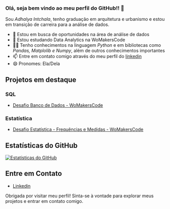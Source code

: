 ### Olá, seja bem vindo ao meu perfil do GitHub!! 👋

Sou *Adhalya Intchala*, tenho graduação em arquitetura e urbanismo e estou em transição de carreira para a análise de dados.

- 🔭 Estou em busca de oportunidades na área de análise de dados
- 🌱 Estou estudando Data Analytics na WoMakersCode
- 👩‍💻 Tenho conhecimentos na linguagem *Python* e em bibliotecas como *Pandas, Matplolib e Numpy*, além de outros conhecimentos importantes
- 📫 Entre em contato comigo através do meu perfil do [linkedin](https://www.linkedin.com/in/adhalyaintchala/)
- 😄 Pronomes: Ela/Dela


## Projetos em destaque

### SQL
  
 - [Desafio Banco de Dados - WoMakersCode](https://github.com/adhalya/desafio-banco-de-dados)

### Estatística
  
 - [Desafio Estatística - Frequências e Medidas - WoMakersCode](https://github.com/adhalya/estatistica-frequencias-medidas)

## Estatísticas do GitHub

[![Estatísticas do GitHub](https://github-readme-stats.vercel.app/api?username=adhalya&show_icons=true&theme=flag-india)](https://github.com/adhalya)


## Entre em Contato

- [Linkedin](https://www.linkedin.com/in/adhalyaintchala/)


Obrigada por visitar meu perfil! Sinta-se à vontade para explorar meus projetos e entrar em contato comigo.
